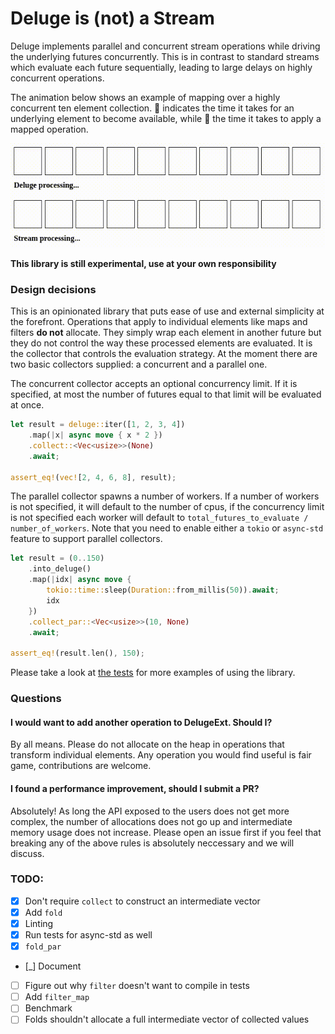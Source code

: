 # Deluge is (not) a Stream

Deluge implements parallel and concurrent stream operations while driving the underlying futures concurrently.
This is in contrast to standard streams which evaluate each future sequentially, leading to large delays on highly concurrent operations.

The animation below shows an example of mapping over a highly concurrent ten element collection. &#x1F4D8; indicates the time it takes for an underlying element to become available, while &#x1F4D7; the time it takes to apply a mapped operation.

![Example of processing using Deluge and Streams](./images/process.gif)

**This library is still experimental, use at your own responsibility**

### Design decisions

This is an opinionated library that puts ease of use and external simplicity at the forefront.
Operations that apply to individual elements like maps and filters **do not** allocate.
They simply wrap each element in another future but they do not control the way these processed elements are evaluated.
It is the collector that controls the evaluation strategy.
At the moment there are two basic collectors supplied: a concurrent and a parallel one.

The concurrent collector accepts an optional concurrency limit.
If it is specified, at most the number of futures equal to that limit will be evaluated at once.

```rust
let result = deluge::iter([1, 2, 3, 4])
    .map(|x| async move { x * 2 })
    .collect::<Vec<usize>>(None)
    .await;

assert_eq!(vec![2, 4, 6, 8], result);
```

The parallel collector spawns a number of workers.
If a number of workers is not specified, it will default to the number of cpus, if the concurrency limit is not specified each worker will default to `total_futures_to_evaluate / number_of_workers`.
Note that you need to enable either a `tokio` or `async-std` feature to support parallel collectors.

```rust
let result = (0..150)
    .into_deluge()
    .map(|idx| async move {
        tokio::time::sleep(Duration::from_millis(50)).await;
        idx
    })
    .collect_par::<Vec<usize>>(10, None)
    .await;

assert_eq!(result.len(), 150);
```

Please take a look at [the tests](https://github.com/mkawalec/deluge/blob/main/src/lib.rs) for more examples of using the library.

### Questions

#### I would want to add another operation to DelugeExt. Should I?

By all means.
Please do not allocate on the heap in operations that transform individual elements.
Any operation you would find useful is fair game, contributions are welcome.

#### I found a performance improvement, should I submit a PR?

Absolutely!
As long the API exposed to the users does not get more complex, the number of allocations does not go up and intermediate memory usage does not increase.
Please open an issue first if you feel that breaking any of the above rules is absolutely neccessary and we will discuss.

### TODO:

- [x] Don't require `collect` to construct an intermediate vector
- [x] Add `fold`
- [x] Linting
- [x] Run tests for async-std as well
- [x] `fold_par`
- [_] Document
- [ ] Figure out why `filter` doesn't want to compile in tests
- [ ] Add `filter_map`
- [ ] Benchmark
- [ ] Folds shouldn't allocate a full intermediate vector of collected values